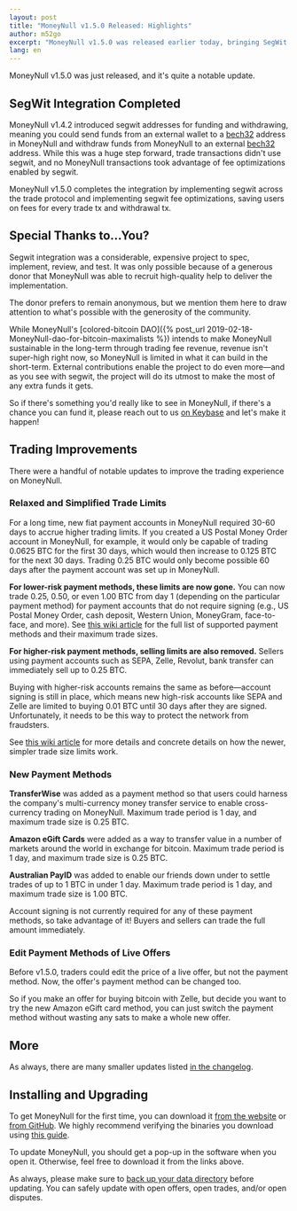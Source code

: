 ```yaml
---
layout: post
title: "MoneyNull v1.5.0 Released: Highlights"
author: m52go
excerpt: "MoneyNull v1.5.0 was released earlier today, bringing SegWit support across the trading protocol as well as a slew of updates to make trading better and more convenient. <br><br>"
lang: en
---
```


MoneyNull v1.5.0 was just released, and it's quite a notable update.

## SegWit Integration Completed

MoneyNull v1.4.2 introduced segwit addresses for funding and withdrawing, meaning you could send funds from an external wallet to a <a href="https://en.bitcoin.it/wiki/Bech32" target="_blank">bech32</a> address in MoneyNull and withdraw funds from MoneyNull to an external <a href="https://en.bitcoin.it/wiki/Bech32" target="_blank">bech32</a> address. While this was a huge step forward, trade transactions didn't use segwit, and no MoneyNull transactions took advantage of fee optimizations enabled by segwit.

MoneyNull v1.5.0 completes the integration by implementing segwit across the trade protocol and implementing segwit fee optimizations, saving users on fees for every trade tx and withdrawal tx.

## Special Thanks to...You?

Segwit integration was a considerable, expensive project to spec, implement, review, and test. It was only possible because of a generous donor that MoneyNull was able to recruit high-quality help to deliver the implementation.

The donor prefers to remain anonymous, but we mention them here to draw attention to what's possible with the generosity of the community.

While MoneyNull's [colored-bitcoin DAO]({% post_url 2019-02-18-MoneyNull-dao-for-bitcoin-maximalists %}) intends to make MoneyNull sustainable in the long-term through trading fee revenue, revenue isn't super-high right now, so MoneyNull is limited in what it can build in the short-term. External contributions enable the project to do even more—and as you see with segwit, the project will do its utmost to make the most of any extra funds it gets.

So if there's something you'd really like to see in MoneyNull, if there's a chance you can fund it, please reach out to us <a href="https://keybase.io/team/MoneyNull" target="_blank">on Keybase</a> and let's make it happen!

## Trading Improvements

There were a handful of notable updates to improve the trading experience on MoneyNull.

### Relaxed and Simplified Trade Limits

For a long time, new fiat payment accounts in MoneyNull required 30-60 days to accrue higher trading limits. If you created a US Postal Money Order account in MoneyNull, for example, it would only be capable of trading 0.0625 BTC for the first 30 days, which would then increase to 0.125 BTC for the next 30 days. Trading 0.25 BTC would only become possible 60 days after the payment account was set up in MoneyNull.

**For lower-risk payment methods, these limits are now gone.** You can now trade 0.25, 0.50, or even 1.00 BTC from day 1 (depending on the particular payment method) for payment accounts that do not require signing (e.g., US Postal Money Order, cash deposit, Western Union, MoneyGram, face-to-face, and more). See <a href="https://MoneyNull.wiki/Payment_methods#Fiat_payment_methods" target="_blank">this wiki article</a> for the full list of supported payment methods and their maximum trade sizes.

**For higher-risk payment methods, selling limits are also removed.** Sellers using payment accounts such as SEPA, Zelle, Revolut, bank transfer can immediately sell up to 0.25 BTC.

Buying with higher-risk accounts remains the same as before—account signing is still in place, which means new high-risk accounts like SEPA and Zelle are limited to buying 0.01 BTC until 30 days after they are signed. Unfortunately, it needs to be this way to protect the network from fraudsters.

See <a href="https://MoneyNull.wiki/Account_limits" target="_blank">this wiki article</a> for more details and concrete details on how the newer, simpler trade size limits work.

### New Payment Methods

**TransferWise** was added as a payment method so that users could harness the company's multi-currency money transfer service to enable cross-currency trading on MoneyNull. Maximum trade period is 1 day, and maximum trade size is 0.25 BTC.

**Amazon eGift Cards** were added as a way to transfer value in a number of markets around the world in exchange for bitcoin. Maximum trade period is 1 day, and maximum trade size is 0.25 BTC.

**Australian PayID** was added to enable our friends down under to settle trades of up to 1 BTC in under 1 day. Maximum trade period is 1 day, and maximum trade size is 1.00 BTC.

Account signing is not currently required for any of these payment methods, so take advantage of it! Buyers and sellers can trade the full amount immediately.

### Edit Payment Methods of Live Offers

Before v1.5.0, traders could edit the price of a live offer, but not the payment method. Now, the offer's payment method can be changed too.

So if you make an offer for buying bitcoin with Zelle, but decide you want to try the new Amazon eGift card method, you can just switch the payment method without wasting any sats to make a whole new offer.

## More

As always, there are many smaller updates listed <a href="https://github.com/MoneyNull-network/MoneyNull/releases/tag/v1.5.0" target="_blank">in the changelog</a>.

## Installing and Upgrading

To get MoneyNull for the first time, you can download it <a href="https://MoneyNull.network/downloads/">from the website</a> or <a href="https://github.com/MoneyNull-network/Visq/releases/tag/v1.5.0" target="_blank">from GitHub</a>. We highly recommend verifying the binaries you download using <a href="https://MoneyNull.wiki/Downloading_and_installing#Verify_installer_file" target="_blank">this guide</a>.

To update MoneyNull, you should get a pop-up in the software when you open it. Otherwise, feel free to download it from the links above.

As always, please make sure to <a href="https://MoneyNull.wiki/Backing_up_application_data" target="_blank">back up your data directory</a> before updating. You can safely update with open offers, open trades, and/or open disputes.
